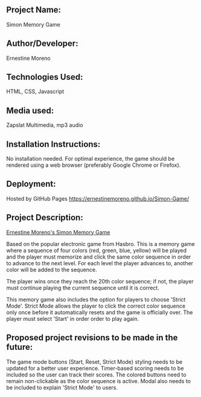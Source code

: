 
## Project Name: 
Simon Memory Game

## Author/Developer: 
Ernestine Moreno

## Technologies Used: 
HTML, CSS, Javascript

## Media used: 
Zapslat Multimedia, mp3 audio

## Installation Instructions: 
No installation needed. For optimal experience, the game should be rendered using a web browser (preferably Google Chrome or Firefox).

## Deployment: 
Hosted by GitHub Pages https://ernestinemoreno.github.io/Simon-Game/


## Project Description: 
[Ernestine Moreno's Simon Memory Game](https://ernestinemoreno.github.io/Simon-Game/)

Based on the popular electronic game from Hasbro. This is a memory game where a sequence of four colors (red, green, blue, yellow) will be played and the player must memorize and click the same color sequence in order to advance to the next level. For each level the player advances to, another color will be added to the sequence.

The player wins once they reach the 20th color sequence; if not, the player must continue playing the current sequence until it is correct.

This memory game also includes the option for players to choose 'Strict Mode'. Strict Mode allows the player to click the correct color sequence only once before it automatically resets and the game is officially over. The player must select 'Start' in order order to play again.

## Proposed project revisions to be made in the future: 
The game mode buttons (Start, Reset, Strict Mode) styling needs to be updated for a better user experience. Timer-based scoring needs to be included so the user can track their scores. The colored buttons need to remain non-clickable as the color sequence is active. Modal also needs to be included to explain 'Strict Mode' to users.


